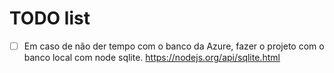 # TODO list

- [ ] Em caso de não der tempo com o banco da Azure, fazer o projeto com o banco local com node sqlite. https://nodejs.org/api/sqlite.html